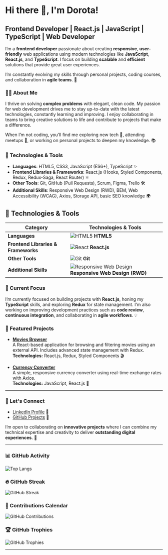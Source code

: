 # Hi there 👋, I'm Dorota! 

## Frontend Developer | React.js | JavaScript | TypeScript | Web Developer

I’m a **frontend developer** passionate about creating **responsive**, **user-friendly** web applications using modern technologies like **JavaScript**, **React.js**, and **TypeScript**. I focus on building **scalable** and **efficient** solutions that provide great user experiences.

I’m constantly evolving my skills through personal projects, coding courses, and collaboration in **agile teams**. 🚀

### 👩‍💻 About Me

I thrive on solving **complex problems** with elegant, clean code. My passion for web development drives me to stay up-to-date with the latest technologies, constantly learning and improving. I enjoy collaborating in teams to bring creative solutions to life and contribute to projects that make a difference. 

When I’m not coding, you’ll find me exploring new tech 🌱, attending meetups 🎤, or working on personal projects to deepen my knowledge. 📚

### 🔧 Technologies & Tools

- **Languages**: HTML5, CSS3, JavaScript (ES6+), TypeScript ✨
- **Frontend Libraries & Frameworks**: React.js (Hooks, Styled Components, Redux, Redux-Saga, React Router) ⚛️
- **Other Tools**: Git, GitHub (Pull Requests), Scrum, Figma, Trello 🛠️
- **Additional Skills**: Responsive Web Design (RWD), BEM, Web Accessibility (WCAG), Axios, Storage API, basic SEO knowledge 🌍
## 🔧 Technologies & Tools

| **Category**             | **Technologies & Tools**                                                                                                                                 |
|--------------------------|---------------------------------------------------------------------------------------------------------------------------------------------------------|
| **Languages**            | ![HTML5](https://img.shields.io/badge/-HTML5-E34F26?logo=html5&logoColor=ffffff) **HTML5**  | ![CSS3](https://img.shields.io/badge/-CSS3-1572B6?logo=css3&logoColor=ffffff) **CSS3**  | ![JavaScript](https://img.shields.io/badge/-JavaScript-F7DF1E?logo=javascript&logoColor=black) **JavaScript (ES6+)**  | ![TypeScript](https://img.shields.io/badge/-TypeScript-3178C6?logo=typescript&logoColor=ffffff) **TypeScript** ✨                                      |
| **Frontend Libraries & Frameworks** | ![React](https://img.shields.io/badge/-React.js-61DAFB?logo=react&logoColor=black) **React.js**  | ![Redux](https://img.shields.io/badge/-Redux-764ABC?logo=redux&logoColor=white) **Redux**  | ![Styled Components](https://img.shields.io/badge/-Styled%20Components-DB7093?logo=styled-components&logoColor=white) **Styled Components**  | ![React Router](https://img.shields.io/badge/-React%20Router-CA4245?logo=react-router&logoColor=white) **React Router** ⚛️                                                    |
| **Other Tools**          | ![Git](https://img.shields.io/badge/-Git-F05032?logo=git&logoColor=white) **Git**  | ![GitHub](https://img.shields.io/badge/-GitHub-181717?logo=github&logoColor=white) **GitHub**  | ![Figma](https://img.shields.io/badge/-Figma-F24E1E?logo=figma&logoColor=white) **Figma**  | ![Trello](https://img.shields.io/badge/-Trello-0079BF?logo=trello&logoColor=white) **Trello** 🛠️                    |
| **Additional Skills**    | ![Responsive Web Design](https://img.shields.io/badge/-RWD-4CAF50?logo=css3&logoColor=white) **Responsive Web Design (RWD)**  | ![BEM](https://img.shields.io/badge/-BEM-FF3E00?logo=css3&logoColor=white) **BEM**  | ![WCAG](https://img.shields.io/badge/-WCAG-2F2F2F?logo=html5&logoColor=white) **Web Accessibility (WCAG)**  | ![SEO](https://img.shields.io/badge/-SEO-FF9A8B?logo=google&logoColor=black) **SEO (Search Engine Optimization)** 🌍 |

### 🌱 Current Focus

I’m currently focused on building projects with **React.js**, honing my **TypeScript** skills, and exploring **Redux** for state management. I'm also working on improving development practices such as **code review**, **continuous integration**, and collaborating in **agile workflows**. 💡

### 🌟 Featured Projects

- [**Movies Browser**](https://github.com/Dor-Ka/movies-browser)  
  A React-based application for browsing and filtering movies using an external API. Includes advanced state management with Redux.  
  **Technologies:** React.js, Redux, Styled Components 🎬  

- [**Currency Converter**](https://github.com/Dor-Ka/currency-converter)  
  A simple, responsive currency converter using real-time exchange rates with Axios.  
  **Technologies:** JavaScript, React.js 💱

---

### 🚀 Let's Connect

- [LinkedIn Profile](https://www.linkedin.com/in/d-karpinska/) 💬
- [GitHub Projects](https://github.com/Dor-Ka?tab=repositories) 🌟
<!-- 
- [My Portfolio](link-to-portfolio) 🌍 
-->

I’m open to collaborating on **innovative projects** where I can combine my technical expertise and creativity to deliver **outstanding digital experiences**. 🚀

---

### 📊 GitHub Activity

![Top Langs](https://github-readme-stats.vercel.app/api/top-langs/?username=Dor-Ka&layout=compact&theme=radical)

### 🔥 GitHub Streak

![GitHub Streak](https://github-readme-streak-stats.herokuapp.com/?user=Dor-Ka)

### 📅 Contributions Calendar

![GitHub Contributions](https://github-readme-activity-graph.cyclic.app/graph?username=Dor-Ka)

### 🏆 GitHub Trophies

![GitHub Trophies](https://github-profile-trophy.vercel.app/?username=Dor-Ka&theme=radical&column=3&row=1&no-issues=true&no-stars=true&no-forks=true&no-repositories=true&no-commits=false&no-pull-requests=false&no-reviews=false)


---

<!-- 
### ✨ Fun Fact

I’m always trying to **code** like the [**little rocket emoji** 🚀](https://emojipedia.org/rocket/) and love building **amazing things**!
-->
